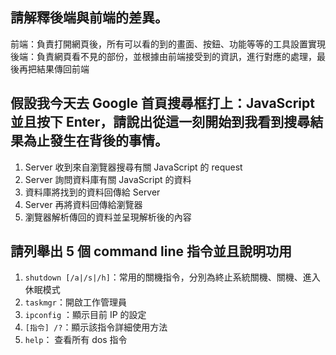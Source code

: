 ## 請解釋後端與前端的差異。
前端：負責打開網頁後，所有可以看的到的畫面、按鈕、功能等等的工具設置實現
後端：負責網頁看不見的部份，並根據由前端接受到的資訊，進行對應的處理，最後再把結果傳回前端
## 假設我今天去 Google 首頁搜尋框打上：JavaScript 並且按下 Enter，請說出從這一刻開始到我看到搜尋結果為止發生在背後的事情。
1. Server 收到來自瀏覽器搜尋有關 JavaScript 的 request
2. Server 詢問資料庫有關 JavaScript 的資料
3. 資料庫將找到的資料回傳給 Server
4. Server 再將資料回傳給瀏覽器
5. 瀏覽器解析傳回的資料並呈現解析後的內容


## 請列舉出 5 個 command line 指令並且說明功用
1. `shutdown [/a|/s|/h]`：常用的關機指令，分別為終止系統關機、關機、進入休眠模式
2. `taskmgr`：開啟工作管理員
3. `ipconfig` ：顯示目前 IP 的設定
4. `[指令] /?`：顯示該指令詳細使用方法
5. `help`： 查看所有 dos 指令
